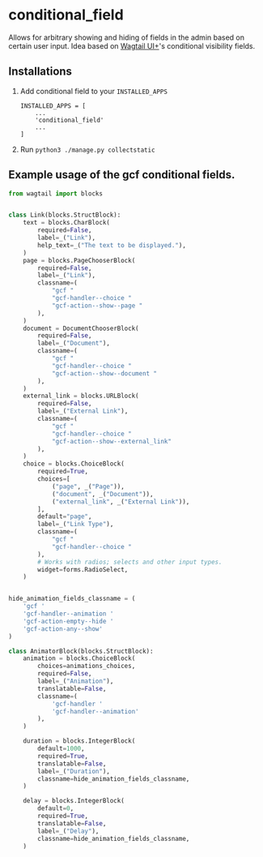 # conditional_field

Allows for arbitrary showing and hiding of fields in the admin based on certain user input.
Idea based on [Wagtail UI+](https://pypi.org/project/wagtailuiplus/#description)'s conditional visibility fields.

## Installations

1. Add conditional field to your `INSTALLED_APPS`
   ```
   INSTALLED_APPS = [
       ...
       'conditional_field'
       ...
   ]
   ```
   
2. Run `python3 ./manage.py collectstatic`

## Example usage of the gcf conditional fields.

```python
from wagtail import blocks


class Link(blocks.StructBlock):
    text = blocks.CharBlock(
        required=False,
        label=_("Link"),
        help_text=_("The text to be displayed."),
    )
    page = blocks.PageChooserBlock(
        required=False,
        label=_("Link"),
        classname=(
            "gcf "
            "gcf-handler--choice "
            "gcf-action--show--page "
        ),
    )
    document = DocumentChooserBlock(
        required=False,
        label=_("Document"),
        classname=(
            "gcf "
            "gcf-handler--choice "
            "gcf-action--show--document "
        ),
    )
    external_link = blocks.URLBlock(
        required=False,
        label=_("External Link"),
        classname=(
            "gcf "
            "gcf-handler--choice "
            "gcf-action--show--external_link"
        ),
    )
    choice = blocks.ChoiceBlock(
        required=True,
        choices=[
            ("page", _("Page")),
            ("document", _("Document")),
            ("external_link", _("External Link")),
        ],
        default="page",
        label=_("Link Type"),
        classname=(
            "gcf "
            "gcf-handler--choice "
        ),
        # Works with radios; selects and other input types.
        widget=forms.RadioSelect,
    )


hide_animation_fields_classname = (
    'gcf '
    'gcf-handler--animation '
    'gcf-action-empty--hide '
    'gcf-action-any--show'
)

class AnimatorBlock(blocks.StructBlock):
    animation = blocks.ChoiceBlock(
        choices=animations_choices,
        required=False,
        label=_("Animation"),
        translatable=False,
        classname=(
            'gcf-handler '
            'gcf-handler--animation'
        ),
    )

    duration = blocks.IntegerBlock(
        default=1000,
        required=True,
        translatable=False,
        label=_("Duration"),
        classname=hide_animation_fields_classname,
    )

    delay = blocks.IntegerBlock(
        default=0,
        required=True,
        translatable=False,
        label=_("Delay"),
        classname=hide_animation_fields_classname,
    )
```
